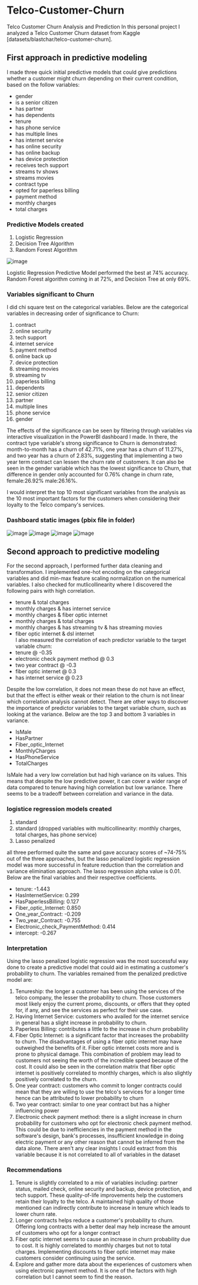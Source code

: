 # Telco-Customer-Churn
Telco Customer Churn Analysis and Prediction
In this personal project I analyzed a Telco Customer Churn dataset from Kaggle [datasets/blastchar/telco-customer-churn]. 
## First approach in predictive modeling
I made three quick initial predictive models that could give predictions whether a customer might churn depending on their current condition, based on the follow variables:
- gender
- is a senior citizen
- has partner
- has dependents
- tenure
- has phone service
- has multiple lines
- has internet service
- has online security
- has online backup
- has device protection
- receives tech support
- streams tv shows
- streams movies
- contract type
- opted for paperless billing
- payment method
- monthly charges
- total charges  

### Predictive Models created
1. Logistic Regression
2. Decision Tree Algorithm
3. Random Forest Algorithm

![image](https://github.com/arceldizon28/Telco-Customer-Churn/assets/148745972/ca029232-8574-47f9-92ff-90f595e6aef7)
  
Logistic Regression Predictive Model performed the best at 74% accuracy. Random Forest algorithm coming in at 72%, and Decision Tree at only 69%.

### Variables significant to Churn
I did chi square test on the categorical variables. Below are the categorical variables in decreasing order of significance to Churn:
1. contract
2. online security
3. tech support
4. internet service
5. payment method
6. online back up
7. device protection
8. streaming movies
9. streaming tv
10. paperless billing
11. dependents
12. senior citizen
13. partner
14. multiple lines
15. phone service
16. gender

The effects of the significance can be seen by filtering through variables via interactive visualization in the PowerBI dashboard I made. In there, the contract type variable's strong significance to Churn is demonstrated: month-to-month has a churn of 42.71%, one year has a churn of 11.27%, and two year has a churn of 2.83%, suggesting that implementing a two year term contract can lessen the churn rate of customers.
It can also be seen in the gender variable which has the lowest significance to Churn, that difference in gender only accounted for 0.76% change in churn rate, female:26.92% male:26.16%.

I would interpret the top 10 most significant variables from the analysis as the 10 most important factors for the customers when considering their loyalty to the Telco company's services.

### Dashboard static images (pbix file in folder)
![image](https://github.com/arceldizon28/Telco-Customer-Churn/assets/148745972/3d871434-57ad-49e7-9bb5-82724e57502e)
![image](https://github.com/arceldizon28/Telco-Customer-Churn/assets/148745972/eb16b411-969c-4795-b110-fbf647c78c2d)
![image](https://github.com/arceldizon28/Telco-Customer-Churn/assets/148745972/5daf9e3d-3395-4ab4-925e-dbbe6be06f09)
![image](https://github.com/arceldizon28/Telco-Customer-Churn/assets/148745972/90c833e0-51b1-4c16-b33c-eccc7b41b826)

## Second approach to predictive modeling
For the second approach, I performed further data cleaning and transformation. I implemented one-hot encoding on the categorical variables and did min-max feature scaling normalization on the numerical variables. I also checked for mutlicollinearity where I discovered the following pairs with high correlation.
- tenure & total charges
- monthly charges & has internet service
- monthly charges & fiber optic internet
- monthly charges & total charges
- monthly charges & has streaming tv & has streaming movies
- fiber optic internet & dsl internet  
I also measured the correlation of each predictor variable to the target variable churn:
- tenure @ -0.35
- electronic check payment method @ 0.3
- two year contract @ -0.3
- fiber optic internet @ 0.3
- has internet service @ 0.23

Despite the low correlation, it does not mean these do not have an effect, but that the effect is either weak or their relation to the churn is not linear which correlation analysis cannot detect.
There are other ways to discover the importance of predictor variables to the target variable churn, such as looking at the variance. Below are the top 3 and bottom 3 variables in variance.
- IsMale
- HasPartner
- Fiber_optic_Internet
- MonthlyCharges
- HasPhoneService
- TotalCharges

IsMale had a very low correlation but had high variance on its values. This means that despite the low predictive power, it can cover a wider range of data compared to tenure having high correlation but low variance. There seems to be a tradeoff between correlation and variance in the data.

### logistice regression models created
1. standard
2. standard (dropped variables with multicollinearity: monthly charges, total charges, has phone service) 
3. Lasso penalized

all three performed quite the same and gave accuracy scores of ~74-75% out of the three approaches, but the lasso penalized logistic regression model was more successful in feature reduction than the correlation and variance elimination approach. The lasso regression alpha value is 0.01. Below are the final variables and their respective coefficients.
- tenure: -1.443
- HasInternetService: 0.299
- HasPaperlessBilling: 0.127
- Fiber_optic_Internet: 0.850
- One_year_Contract: -0.209
- Two_year_Contract: -0.755
- Electronic_check_PaymentMethod: 0.414
- intercept: -0.267

### Interpretation
Using the lasso penalized logistic regression was the most successful way done to create a predictive model that could aid in estimating a customer's probability to churn. The variables remained from the penalized predictive model are:
1. Tenureship: the longer a customer has been using the services of the telco company, the lesser the probability to churn. Those customers most likely enjoy the current promo, discounts, or offers that they opted for, if any, and see the services as perfect for their use case.
2. Having Internet Service: customers who availed for the internet service in general has a slight increase in probability to churn.
3. Paperless Billing: contributes a little to the increase in churn probability
4. Fiber Optic Internet: is a significant factor that increases the probability to churn. The disadvantages of using a fiber optic internet may have outweighed the benefits of it. Fiber optic internet costs more and is prone to physical damage. This combination of problem may lead to customers not seeing the worth of the incredible speed because of the cost. It could also be seen in the correlation matrix that fiber optic internet is positively correlated to monthly charges, which is also slightly positively correlated to the churn.
5. One year contract: customers who commit to longer contracts could mean that they are willing to use the telco's services for a longer time hence can be attributed to lower probability to churn
6. Two year contract: similar to one year contract but has a higher influencing power
7. Electronic check payment method: there is a slight increase in churn probability for customers who opt for electronic check payment method. This could be due to inefficiencies in the payment method in the software's design, bank's processes, insufficient knowledge in doing electric payment or any other reason that cannot be inferred from the data alone. There aren't any clear insights I could extract from this variable because it is not correlated to all of variables in the dataset

### Recommendations
1. Tenure is slightly correlated to a mix of variables including: partner status, mailed check, online security and backup, device protection, and tech support. These quality-of-life improvements help the customers retain their loyalty to the telco. A maintained high quality of those mentioned can indirectly contribute to increase in tenure which leads to lower churn rate.
2. Longer contracts helps reduce a customer's probability to churn. Offering long contracts with a better deal may help increase the amount of customers who opt for a longer contract
3. Fiber optic internet seems to cause an increase in churn probability due to cost. It is highly correlated to monthly charges but not to total charges. Implementing discounts to fiber optic internet may make customers consider continuing using the service.
4. Explore and gather more data about the experiences of customers when using electronic payment method. It is one of the factors with high correlation but I cannot seem to find the reason.


